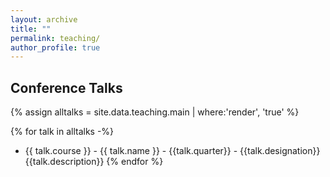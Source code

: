 ```yaml
---
layout: archive
title: ""
permalink: teaching/
author_profile: true
---
```


<h2>Conference Talks</h2>
{% assign alltalks = site.data.teaching.main | where:'render', 'true' %}

{% for talk in alltalks -%}
- {{ talk.course }} - {{ talk.name }} - {{talk.quarter}} - {{talk.designation}}
    {{talk.description}}
{% endfor %}

